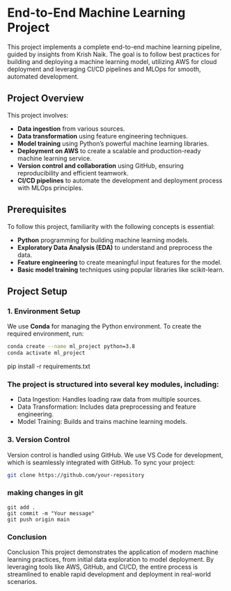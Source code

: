 # End-to-End Machine Learning Project

This project implements a complete end-to-end machine learning pipeline, guided by insights from Krish Naik. The goal is to follow best practices for building and deploying a machine learning model, utilizing AWS for cloud deployment and leveraging CI/CD pipelines and MLOps for smooth, automated development.

## Project Overview
This project involves:
- **Data ingestion** from various sources.
- **Data transformation** using feature engineering techniques.
- **Model training** using Python’s powerful machine learning libraries.
- **Deployment on AWS** to create a scalable and production-ready machine learning service.
- **Version control and collaboration** using GitHub, ensuring reproducibility and efficient teamwork.
- **CI/CD pipelines** to automate the development and deployment process with MLOps principles.

## Prerequisites
To follow this project, familiarity with the following concepts is essential:
- **Python** programming for building machine learning models.
- **Exploratory Data Analysis (EDA)** to understand and preprocess the data.
- **Feature engineering** to create meaningful input features for the model.
- **Basic model training** techniques using popular libraries like scikit-learn.

## Project Setup

### 1. Environment Setup
We use **Conda** for managing the Python environment. To create the required environment, run:
```bash
conda create --name ml_project python=3.8
conda activate ml_project
```
pip install -r requirements.txt

### The project is structured into several key modules, including:
- Data Ingestion: Handles loading raw data from multiple sources.
- Data Transformation: Includes data preprocessing and feature engineering.
- Model Training: Builds and trains machine learning models.

### 3. Version Control
Version control is handled using GitHub. We use VS Code for development, which is seamlessly integrated with GitHub. To sync your project:
```bash
git clone https://github.com/your-repository
```

### making changes in git
```
git add .
git commit -m "Your message"
git push origin main
```

### Conclusion

Conclusion
This project demonstrates the application of modern machine learning practices, from initial data exploration to model deployment. By leveraging tools like AWS, GitHub, and CI/CD, the entire process is streamlined to enable rapid development and deployment in real-world scenarios.


